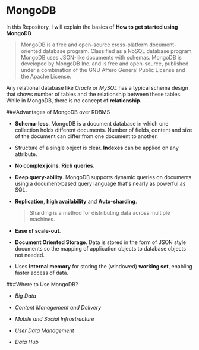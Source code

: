 # MongoDB

In this Repository, I will explain the basics of **How to get started using MongoDB**

>MongoDB is a free and open-source cross-platform document-oriented database program. Classified as a NoSQL database program, MongoDB uses JSON-like documents with schemas. MongoDB is developed by MongoDB Inc. and is free and open-source, published under a combination of the GNU Affero General Public License and the Apache License.

Any relational database like _Oracle_ or _MySQL_ has a typical schema design that shows number of tables and the relationship between these tables. While in MongoDB, there is no concept of **relationship.**

###Advantages of MongoDB over RDBMS

- **Schema-less**. MongoDB is a document database in which one collection holds different documents. Number of fields, content and size of the document can differ from one document to another.

- Structure of a single object is clear. **Indexes** can be applied on any attribute.

- **No complex joins**. **Rich queries**.

- **Deep query-ability**. MongoDB supports dynamic queries on documents using a document-based query language that's nearly as powerful as SQL.

- **Replication**, **high availability** and **Auto-sharding**. 

	>Sharding is a method for distributing data across multiple machines.

- **Ease of scale-out**.  

- **Document Oriented Storage**. Data is stored in the form of JSON style documents so the mapping of application objects to database objects not needed. 

- Uses **internal memory** for storing the (windowed) **working set**, enabling faster access of data.


###Where to Use MongoDB?

- *Big Data*

- *Content Management and Delivery*

- *Mobile and Social Infrastructure*

- *User Data Management*

- *Data Hub*

